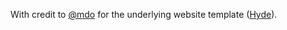 With credit to [@mdo](https://github.com/mdo) for the underlying website template ([Hyde](https://github.com/poole/hyde)).
